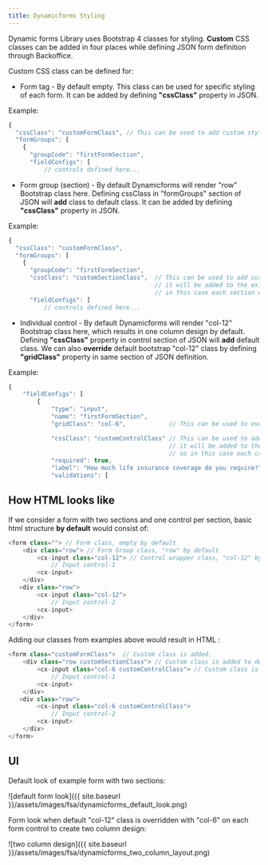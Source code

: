 ```yaml
---
title: Dynamicforms Styling
---
```


Dynamic forms Library uses Bootstrap 4 classes for styling. **Custom** CSS classes can be added in four places while defining JSON form definition through Backoffice.

Custom CSS class can be defined for:

- Form tag - By default empty. This class can be used for specific styling of each form. It can be added by defining **"cssClass"** property in JSON.

Example:
```typescript
{
  "cssClass": "customFormClass", // This can be used to add custom styling class on the form tag
  "formGroups": [
    {
      "groupCode": "firstFormSection",
      "fieldConfigs": [
          // controls defined here...
```

- Form group (section) - By default Dynamicforms will render "row" Bootstrap class here. Defining cssClass in "formGroups" section of JSON will **add** class to default class. It can be added by defining **"cssClass"** property in JSON.

Example:
```typescript
{
  "cssClass": "customFormClass",
  "formGroups": [
    {
      "groupCode": "firstFormSection",
      "cssClass": "customSectionClass",  // This can be used to add custom styling class to the section (Form Group),
                                         // it will be added to the existing bootstrap's "row" class,
                                         // in this case each section would have "row customSectionClass".
      "fieldConfigs": [
          // controls defined here...
```

- Individual control - By default Dynamicforms will render "col-12" Bootstrap class here, which results in one column design by default. Defining **"cssClass"** property in control section of JSON will **add** default class.
We can also **override** default bootstrap "col-12" class by defining **"gridClass"** property in same section of JSON definition.

Example:
```typescript
{
    "fieldConfigs": [
        {
            "type": "input",
            "name": "firstFormSection",
            "gridClass": "col-6",            // This can be used to override the default FSA (col-12) 1-column layout

            "cssClass": "customControlClass" // This can be used to add custom styling class to control,
                                             // it will be added to the existing bootstrap's "col-6" class,
                                             // so in this case each control would have "col-6 customControlClass"
            "required": true,
            "label": "How much life insurance coverage do you require?",
            "validations": [
```
## How HTML looks like

If we consider a form with two sections and one control per section, basic html structure **by default** would consist of:

```typescript
<form class=""> // Form class, empty by default
    <div class="row"> // Form Group class, "row" by default
        <cx-input class="col-12"> // Control wrapper class, "col-12" by default  
            // Input control-1
        <cx-input>
    </div>
   <div class="row">
        <cx-input class="col-12">   
            // Input control-2
        <cx-input>
    </div>
</form>
```
Adding our classes from examples above would result in HTML :

```typescript
<form class="customFormClass">  // Custom class is added.
    <div class="row customSectionClass"> // Custom class is added to default class.
        <cx-input class="col-6 customControlClass"> // Custom class is added to default class, and grid class is REPLACED
            // Input control-1
        <cx-input>
    </div>
   <div class="row">
        <cx-input class="col-6 customControlClass">   
            // Input control-2
        <cx-input>
    </div>
</form>
```

## UI

Default look of example form with two sections:

![default form look]({{ site.baseurl }}/assets/images/fsa/dynamicforms_default_look.png)

Form look when default "col-12" class is overridden with "col-6" on each form control to create two column design:

![two column design]({{ site.baseurl }}/assets/images/fsa/dynamicforms_two_column_layout.png)
